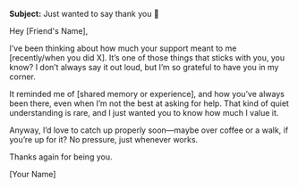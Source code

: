 **Subject:** Just wanted to say thank you 💛  

Hey [Friend's Name],  

I’ve been thinking about how much your support meant to me [recently/when you did X]. It’s one of those things that sticks with you, you know? I don’t always say it out loud, but I’m so grateful to have you in my corner.  

It reminded me of [shared memory or experience], and how you’ve always been there, even when I’m not the best at asking for help. That kind of quiet understanding is rare, and I just wanted you to know how much I value it.  

Anyway, I’d love to catch up properly soon—maybe over coffee or a walk, if you’re up for it? No pressure, just whenever works.  

Thanks again for being you.  

[Your Name]